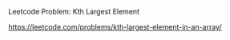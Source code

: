 Leetcode Problem: Kth Largest Element

https://leetcode.com/problems/kth-largest-element-in-an-array/
